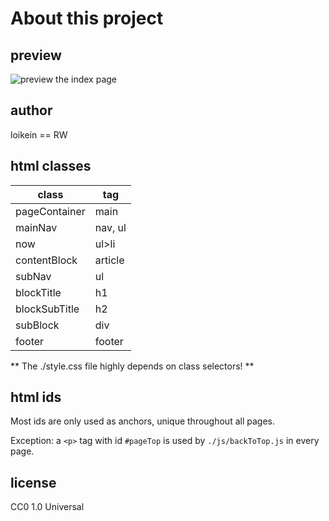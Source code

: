# About this project  

## preview  
![preview the index page](https://htmlpreview.github.io/?https://github.com/loikein/vending_machine_at_waseda/blob/master/index.html)  

## author
loikein == RW

## html classes
| class         | tag     |
| ------------- | ------- |
| pageContainer | main    |
| mainNav       | nav, ul |
| now           | ul>li   |
| contentBlock  | article |
| subNav        | ul      |
| blockTitle    | h1      |
| blockSubTitle | h2      |
| subBlock      | div     |
| footer        | footer  |

** The ./style.css file highly depends on class selectors! **

## html ids
Most ids are only used as anchors, unique throughout all pages. 

Exception: a `<p>` tag with id `#pageTop` is used by `./js/backToTop.js` in every page. 

## license 
CC0 1.0 Universal
